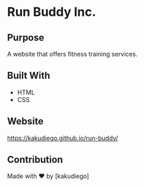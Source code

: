 # Run Buddy Inc.

## Purpose
A website that offers fitness training services.

## Built With
* HTML
* CSS

## Website
https://kakudiego.github.io/run-buddy/

## Contribution
Made with ❤️ by [kakudiego]
